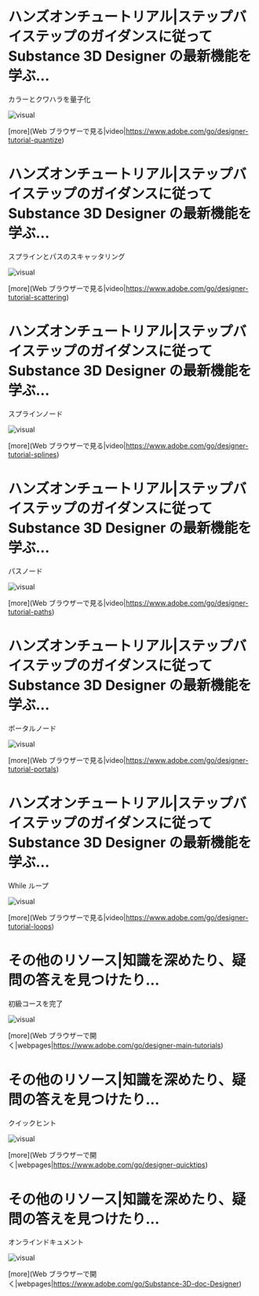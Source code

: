 <!--Entry format-->
<!--
# Section name|Section description
Element description
![visual]([image file])
[more](link text|icon|url)
-->

# ハンズオンチュートリアル|ステップバイステップのガイダンスに従って Substance 3D Designer の最新機能を学ぶ...
カラーとクワハラを量子化

![visual](tutorial6.png)

[more](Web ブラウザーで見る|video|https://www.adobe.com/go/designer-tutorial-quantize)

# ハンズオンチュートリアル|ステップバイステップのガイダンスに従って Substance 3D Designer の最新機能を学ぶ...
スプラインとパスのスキャッタリング

![visual](tutorial5.png)

[more](Web ブラウザーで見る|video|https://www.adobe.com/go/designer-tutorial-scattering)

# ハンズオンチュートリアル|ステップバイステップのガイダンスに従って Substance 3D Designer の最新機能を学ぶ...
スプラインノード

![visual](tutorial1.png)

[more](Web ブラウザーで見る|video|https://www.adobe.com/go/designer-tutorial-splines)

# ハンズオンチュートリアル|ステップバイステップのガイダンスに従って Substance 3D Designer の最新機能を学ぶ...
パスノード

![visual](tutorial2.png)

[more](Web ブラウザーで見る|video|https://www.adobe.com/go/designer-tutorial-paths)

# ハンズオンチュートリアル|ステップバイステップのガイダンスに従って Substance 3D Designer の最新機能を学ぶ...
ポータルノード

![visual](tutorial3.png)

[more](Web ブラウザーで見る|video|https://www.adobe.com/go/designer-tutorial-portals)

# ハンズオンチュートリアル|ステップバイステップのガイダンスに従って Substance 3D Designer の最新機能を学ぶ...
While ループ

![visual](tutorial4.png)

[more](Web ブラウザーで見る|video|https://www.adobe.com/go/designer-tutorial-loops)


# その他のリソース|知識を深めたり、疑問の答えを見つけたり...
初級コースを完了

![visual](resource1.png)

[more](Web ブラウザーで開く|webpages|https://www.adobe.com/go/designer-main-tutorials)

# その他のリソース|知識を深めたり、疑問の答えを見つけたり...
クイックヒント

![visual](resource2.png)

[more](Web ブラウザーで開く|webpages|https://www.adobe.com/go/designer-quicktips)

# その他のリソース|知識を深めたり、疑問の答えを見つけたり...
オンラインドキュメント

![visual](resource3.png)

[more](Web ブラウザーで開く|webpages|https://www.adobe.com/go/Substance-3D-doc-Designer)